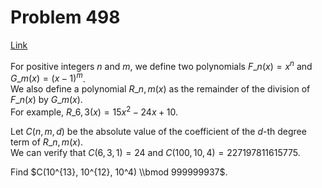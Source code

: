 # Problem 498

[Link](https://projecteuler.net/problem=498)

For positive integers $n$ and $m$, we define two polynomials $F\_n(x) = x^n$ and $G\_m(x) = (x-1)^m$.  
We also define a polynomial $R\_{n,m}(x)$ as the remainder of the division of $F\_n(x)$ by $G\_m(x)$.  
For example, $R\_{6,3}(x) = 15x^2 - 24x + 10$.

Let $C(n, m, d)$ be the absolute value of the coefficient of the $d$-th degree term of $R\_{n,m}(x)$.  
We can verify that $C(6, 3, 1) = 24$ and $C(100, 10, 4) = 227197811615775$.

Find $C(10^{13}, 10^{12}, 10^4) \\bmod 999999937$.
